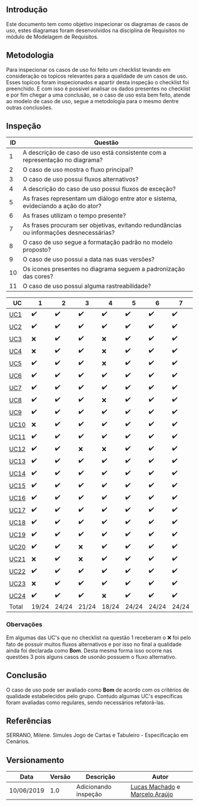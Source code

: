 ## Introdução

Este documento tem como objetivo inspecionar os diagramas de casos de uso, estes diagramas foram desenvolvidos na disciplina de Requisitos no módulo de Modelagem de Requisitos.

## Metodologia

Para inspecionar os casos de uso foi feito um checklist levando em consideração os topicos relevantes para a qualidade de um casos de uso. Esses topícos foram inspecionados e apartir desta inspeção o checklist foi preenchido. E com isso é possível analisar os dados presentes no checklist e por fim chegar a uma conclusão, se o caso de uso esta bem feito, atende ao modelo de caso de uso, segue a metodologia para o mesmo dentre outras conclusões.

## Inspeção

|ID|Questão|
|--|--|
|1 | A descrição de caso de uso está consistente com a representação no diagrama?|
|2 | O caso de uso mostra o fluxo principal? |
|3 | O caso de uso possui fluxos alternativos? |
|4 | A descrição do caso de uso possui fluxos de exceção? |
|5 | As frases representam um diálogo entre ator e sistema, evideciando a ação do ator? |
|6 | As frases utilizam o tempo presente? |
|7 | As frases procuram ser objetivas, evitando redundâncias ou informações desnecessárias?|
|8 | O caso de uso segue a formatação padrão no modelo proposto?|
|9 | O caso de uso possui a data nas suas versões?|
|10 | Os icones presentes no diagrama seguem a padronização das cores? |
|11 | O caso de uso possui alguma rastreabilidade?|



|UC|1|2|3|4|5|6|7|8|9|10|11|Qualidade|
|--|--|--|--|--|--|--|--|--|--|--|--|--|
|[UC1](../../modelagem/casos_de_uso/#UC1-fazer-login)|:heavy_check_mark:|:heavy_check_mark:|:heavy_check_mark:|:heavy_check_mark:|:heavy_check_mark:|:heavy_check_mark:|:heavy_check_mark:|:heavy_check_mark:|:heavy_check_mark:|:x:|:x:|Bom|
|[UC2](../../modelagem/casos_de_uso/#UC2-cadastrar-usuário)|:heavy_check_mark:|:heavy_check_mark:|:heavy_check_mark:|:heavy_check_mark:|:heavy_check_mark:|:heavy_check_mark:|:heavy_check_mark:|:heavy_check_mark:|:heavy_check_mark:|:x:|:heavy_check_mark:|Bom|
|[UC3](../../modelagem/casos_de_uso/#UC3-visualizar-extrato)|:x:|:heavy_check_mark:|:heavy_check_mark:|:x:|:heavy_check_mark:|:heavy_check_mark:|:heavy_check_mark:|:heavy_check_mark:|:heavy_check_mark:|:heavy_check_mark:|:heavy_check_mark:|Regular|
|[UC4](../../modelagem/casos_de_uso/#UC4-vizualizar-contas-bancária-e-cartões)|:x:|:heavy_check_mark:|:heavy_check_mark:|:x:|:heavy_check_mark:|:heavy_check_mark:|:heavy_check_mark:|:heavy_check_mark:|:heavy_check_mark:|:heavy_check_mark:|:heavy_check_mark:|Regular|
|[UC5](../../modelagem/casos_de_uso/#UC5-atualizar-contas-e-cartões)|:heavy_check_mark:|:heavy_check_mark:|:heavy_check_mark:|:x:|:heavy_check_mark:|:heavy_check_mark:|:heavy_check_mark:|:heavy_check_mark:|:heavy_check_mark:|:heavy_check_mark:|:heavy_check_mark:|Bom|
|[UC6](../../modelagem/casos_de_uso/#UC6-adicionar-transação-manual)|:heavy_check_mark:|:heavy_check_mark:|:heavy_check_mark:|:heavy_check_mark:|:heavy_check_mark:|:heavy_check_mark:|:heavy_check_mark:|:heavy_check_mark:|:heavy_check_mark:|:heavy_check_mark:|:heavy_check_mark:|Bom|
|[UC7](../../modelagem/casos_de_uso/#UC7-criar-categoria)|:heavy_check_mark:|:heavy_check_mark:|:heavy_check_mark:|:heavy_check_mark:|:heavy_check_mark:|:heavy_check_mark:|:heavy_check_mark:|:heavy_check_mark:|:heavy_check_mark:|:heavy_check_mark:|:heavy_check_mark:|Bom|
|[UC8](../../modelagem/casos_de_uso/#UC8-editar-transação)|:heavy_check_mark:|:heavy_check_mark:|:heavy_check_mark:|:x:|:heavy_check_mark:|:heavy_check_mark:|:heavy_check_mark:|:heavy_check_mark:|:heavy_check_mark:|:heavy_check_mark:|:heavy_check_mark:|Bom|
|[UC9](../../modelagem/casos_de_uso/#UC9-adicionar-conta)|:heavy_check_mark:|:heavy_check_mark:|:heavy_check_mark:|:heavy_check_mark:|:heavy_check_mark:|:heavy_check_mark:|:heavy_check_mark:|:heavy_check_mark:|:heavy_check_mark:|:heavy_check_mark:|:heavy_check_mark:|Bom|
|[UC10](../../modelagem/casos_de_uso/#UC10-adicionar-planejamento)|:x:|:heavy_check_mark:|:heavy_check_mark:|:heavy_check_mark:|:heavy_check_mark:|:heavy_check_mark:|:heavy_check_mark:|:heavy_check_mark:|:heavy_check_mark:|:heavy_check_mark:|:heavy_check_mark:|Bom|
|[UC11](../../modelagem/casos_de_uso/#UC11-categorizar-gasto)|:heavy_check_mark:|:heavy_check_mark:|:heavy_check_mark:|:heavy_check_mark:|:heavy_check_mark:|:heavy_check_mark:|:heavy_check_mark:|:heavy_check_mark:|:heavy_check_mark:|:heavy_check_mark:|:heavy_check_mark:|Bom|
|[UC12](../../modelagem/casos_de_uso/#UC12-solicitar-suporte)|:heavy_check_mark:|:heavy_check_mark:|:x:|:x:|:heavy_check_mark:|:heavy_check_mark:|:heavy_check_mark:|:heavy_check_mark:|:heavy_check_mark:|:heavy_check_mark:|:heavy_check_mark:|Bom|
|[UC13](../../modelagem/casos_de_uso/#UC13-vizualiza-status-nome)|:heavy_check_mark:|:heavy_check_mark:|:heavy_check_mark:|:heavy_check_mark:|:heavy_check_mark:|:heavy_check_mark:|:heavy_check_mark:|:heavy_check_mark:|:heavy_check_mark:|:heavy_check_mark:|:heavy_check_mark:|Bom|
|[UC14](../../modelagem/casos_de_uso/#UC14-simular-emprestimo)|:heavy_check_mark:|:heavy_check_mark:|:heavy_check_mark:|:heavy_check_mark:|:heavy_check_mark:|:heavy_check_mark:|:heavy_check_mark:|:heavy_check_mark:|:heavy_check_mark:|:heavy_check_mark:|:heavy_check_mark:|Bom|
|[UC15](../../modelagem/casos_de_uso/#UC15-contratar-emprestimo)|:heavy_check_mark:|:heavy_check_mark:|:heavy_check_mark:|:heavy_check_mark:|:heavy_check_mark:|:heavy_check_mark:|:heavy_check_mark:|:heavy_check_mark:|:heavy_check_mark:|:heavy_check_mark:|:heavy_check_mark:|Bom|
|[UC16](../../modelagem/casos_de_uso/#UC16-adicionar-codigo-de-segurança)|:heavy_check_mark:|:heavy_check_mark:|:heavy_check_mark:|:heavy_check_mark:|:heavy_check_mark:|:heavy_check_mark:|:heavy_check_mark:|:heavy_check_mark:|:heavy_check_mark:|:heavy_check_mark:|:heavy_check_mark:|Bom|
|[UC17](../../modelagem/casos_de_uso/#UC17-ignorar-transação)|:heavy_check_mark:|:heavy_check_mark:|:heavy_check_mark:|:heavy_check_mark:|:heavy_check_mark:|:heavy_check_mark:|:heavy_check_mark:|:heavy_check_mark:|:heavy_check_mark:|:heavy_check_mark:|:heavy_check_mark:|Bom|
|[UC18](../../modelagem/casos_de_uso/#UC18-comentar-transação)|:heavy_check_mark:|:heavy_check_mark:|:heavy_check_mark:|:heavy_check_mark:|:heavy_check_mark:|:heavy_check_mark:|:heavy_check_mark:|:heavy_check_mark:|:heavy_check_mark:|:heavy_check_mark:|:heavy_check_mark:|Bom|
|[UC19](../../modelagem/casos_de_uso/#UC19-adicionar-na-agenda)|:heavy_check_mark:|:heavy_check_mark:|:heavy_check_mark:|:heavy_check_mark:|:heavy_check_mark:|:heavy_check_mark:|:heavy_check_mark:|:heavy_check_mark:|:heavy_check_mark:|:heavy_check_mark:|:x:|Bom|
|[UC20](../../modelagem/casos_de_uso/#UC20-vizualiza-dicas-externas)|:heavy_check_mark:|:heavy_check_mark:|:x:|:heavy_check_mark:|:heavy_check_mark:|:heavy_check_mark:|:heavy_check_mark:|:heavy_check_mark:|:heavy_check_mark:|:heavy_check_mark:|:heavy_check_mark:|Bom|
|[UC21](../../modelagem/casos_de_uso/#UC21-avaliar-dicas)|:x:|:heavy_check_mark:|:x:|:heavy_check_mark:|:heavy_check_mark:|:heavy_check_mark:|:heavy_check_mark:|:heavy_check_mark:|:heavy_check_mark:|:heavy_check_mark:|:heavy_check_mark:|Regular|
|[UC22](../../modelagem/casos_de_uso/#UC22-visualizar-avaliação-de-credito)|:heavy_check_mark:|:heavy_check_mark:|:heavy_check_mark:|:heavy_check_mark:|:heavy_check_mark:|:heavy_check_mark:|:heavy_check_mark:|:heavy_check_mark:|:heavy_check_mark:|:heavy_check_mark:|:heavy_check_mark:|Bom|
|[UC23](../../modelagem/casos_de_uso/#UC23-visualizar-comparação-de-gastos)|:x:|:heavy_check_mark:|:heavy_check_mark:|:heavy_check_mark:|:heavy_check_mark:|:heavy_check_mark:|:heavy_check_mark:|:heavy_check_mark:|:heavy_check_mark:|:heavy_check_mark:|:heavy_check_mark:|Bom|
|[UC24](../../modelagem/casos_de_uso/#UC24-realizar-abertura-do-cadastro-positivo)|:heavy_check_mark:|:heavy_check_mark:|:heavy_check_mark:|:x:|:heavy_check_mark:|:heavy_check_mark:|:heavy_check_mark:|:heavy_check_mark:|:heavy_check_mark:|:heavy_check_mark:|:heavy_check_mark:|Bom|
|Total|19/24|24/24|21/24|18/24|24/24|24/24|24/24|24/24|24/24|22/24|22/24|Bom|

### Obervações
Em algumas das UC's que no checklist na questão 1 receberam o :x: foi pelo fato de possuir muitos fluxos alternativos e por isso no final a qualidade ainda foi declarada como **Bom**. 
Desta mesma forma isso ocorre nas questões 3 pois alguns casos de usonão possuem o fluxo alternativo.

## Conclusão

O caso de uso pode ser avaliado como **Bom** de acordo com os critérios de qualidade estabelecidos pelo grupo. Contudo algumas UC's específicas foram avaliadas como regulares, sendo necessários refatorá-las. 

## Referências

SERRANO, Milene. Simules Jogo de Cartas e Tabuleiro - Especificação em Cenários.

## Versionamento

| Data | Versão | Descrição | Autor |
|--|--|--|--|
| 10/06/2019 | 1.0 | Adicionando inspeção |  [Lucas Machado](https://github.com/lmmLucasMachado) e [Marcelo Araújo](https://github.com/santosm46) |


